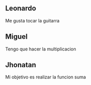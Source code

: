 ## Leonardo
Me gusta tocar la guitarra

## Miguel
Tengo que hacer la multiplicacion
## Jhonatan
Mi objetivo es realizar la funcion suma